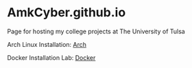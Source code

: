 # AmkCyber.github.io
Page for hosting my college projects at The University of Tulsa

Arch Linux Installation: [Arch](https://github.com/AmkCyber/AmkCyber.github.io/blob/main/Arch%20Linux%20Installation%20Documentation.md)

Docker Installation Lab: [Docker](https://github.com/AmkCyber/AmkCyber.github.io/blob/main/Docker%20lab.md)
